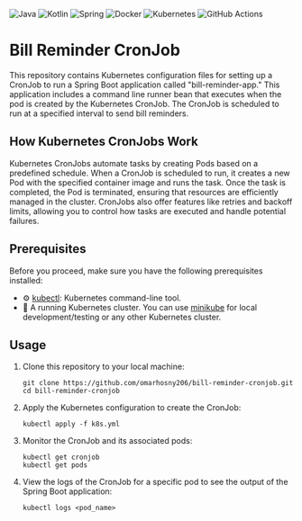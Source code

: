 ![Java](https://img.shields.io/badge/java-%23ED8B00.svg?style=for-the-badge&logo=openjdk&logoColor=white)
![Kotlin](https://img.shields.io/badge/kotlin-%237F52FF.svg?style=for-the-badge&logo=kotlin&logoColor=white)
![Spring](https://img.shields.io/badge/spring-%236DB33F.svg?style=for-the-badge&logo=spring&logoColor=white)
![Docker](https://img.shields.io/badge/docker-%230db7ed.svg?style=for-the-badge&logo=docker&logoColor=white)
![Kubernetes](https://img.shields.io/badge/kubernetes-%23326ce5.svg?style=for-the-badge&logo=kubernetes&logoColor=white)
![GitHub Actions](https://img.shields.io/badge/github%20actions-%232671E5.svg?style=for-the-badge&logo=githubactions&logoColor=white)
# Bill Reminder CronJob

This repository contains Kubernetes configuration files for setting up a CronJob to run a Spring Boot application called "bill-reminder-app." This application includes a command line runner bean that executes when the pod is created by the Kubernetes CronJob. The CronJob is scheduled to run at a specified interval to send bill reminders.

## How Kubernetes CronJobs Work

Kubernetes CronJobs automate tasks by creating Pods based on a predefined schedule. When a CronJob is scheduled to run, it creates a new Pod with the specified container image and runs the task. Once the task is completed, the Pod is terminated, ensuring that resources are efficiently managed in the cluster. CronJobs also offer features like retries and backoff limits, allowing you to control how tasks are executed and handle potential failures.

## Prerequisites

Before you proceed, make sure you have the following prerequisites installed:

- ⚙️ [kubectl](https://kubernetes.io/docs/tasks/tools/install-kubectl/): Kubernetes command-line tool.
- 🚀 A running Kubernetes cluster. You can use [minikube](https://minikube.sigs.k8s.io/docs/start/) for local development/testing or any other Kubernetes cluster.

## Usage

1. Clone this repository to your local machine:

   ```shell
   git clone https://github.com/omarhosny206/bill-reminder-cronjob.git
   cd bill-reminder-cronjob
   ```
2. Apply the Kubernetes configuration to create the CronJob:
   ```shell
   kubectl apply -f k8s.yml
   ```
3. Monitor the CronJob and its associated pods:
   ```shell
   kubectl get cronjob
   kubectl get pods
   ```
4. View the logs of the CronJob for a specific pod to see the output of the Spring Boot application:
   ```shell
   kubectl logs <pod_name>
   ```
